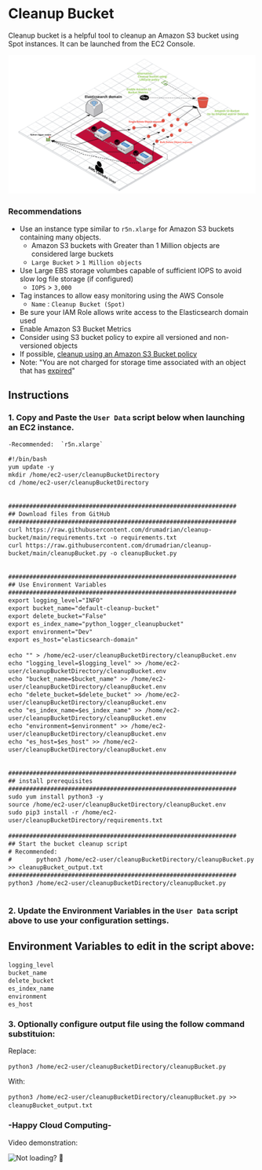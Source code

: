 # Cleanup Bucket
Cleanup bucket is a helpful tool to cleanup an Amazon S3 bucket using Spot instances.  It can be launched from the EC2 Console. 

![Cleanupbucket Diagram](cleanupbucket.png)

### Recommendations
- Use an instance type similar to `r5n.xlarge` for Amazon S3 buckets containing many objects.  
	- Amazon S3 buckets with Greater than 1 Million objects are considered large buckets 
	- `Large Bucket` > `1 Million objects`
- Use Large EBS storage volumbes capable of sufficient IOPS to avoid slow log file storage (if configured)
	- `IOPS` > `3,000`
- Tag instances to allow easy monitoring using the AWS Console
	- `Name` : `Cleanup Bucket (Spot)`
- Be sure your IAM Role allows write access to the Elasticsearch domain used
- Enable Amazon S3 Bucket Metrics
- Consider using S3 bucket policy to expire all versioned and non-versioned objects
- If possible, [cleanup using an Amazon S3 Bucket policy](https://docs.aws.amazon.com/AmazonS3/latest/dev/delete-or-empty-bucket.html#empty-bucket-lifecycle)
- Note: "You are not charged for storage time associated with an object that has [expired](https://docs.aws.amazon.com/AmazonS3/latest/dev/lifecycle-expire-general-considerations.html)"







## Instructions

### 1. Copy and Paste the `User Data` script below when launching an EC2 instance.  
	-Recommended:  `r5n.xlarge`


```
#!/bin/bash
yum update -y
mkdir /home/ec2-user/cleanupBucketDirectory
cd /home/ec2-user/cleanupBucketDirectory


#################################################################
## Download files from GitHub
#################################################################
curl https://raw.githubusercontent.com/drumadrian/cleanup-bucket/main/requirements.txt -o requirements.txt
curl https://raw.githubusercontent.com/drumadrian/cleanup-bucket/main/cleanupBucket.py -o cleanupBucket.py


#################################################################
## Use Environment Variables 
#################################################################
export logging_level="INFO"
export bucket_name="default-cleanup-bucket"
export delete_bucket="False"
export es_index_name="python_logger_cleanupbucket"
export environment="Dev"
export es_host="elasticsearch-domain"

echo "" > /home/ec2-user/cleanupBucketDirectory/cleanupBucket.env
echo "logging_level=$logging_level" >> /home/ec2-user/cleanupBucketDirectory/cleanupBucket.env
echo "bucket_name=$bucket_name" >> /home/ec2-user/cleanupBucketDirectory/cleanupBucket.env
echo "delete_bucket=$delete_bucket" >> /home/ec2-user/cleanupBucketDirectory/cleanupBucket.env
echo "es_index_name=$es_index_name" >> /home/ec2-user/cleanupBucketDirectory/cleanupBucket.env
echo "environment=$environment" >> /home/ec2-user/cleanupBucketDirectory/cleanupBucket.env
echo "es_host=$es_host" >> /home/ec2-user/cleanupBucketDirectory/cleanupBucket.env


#################################################################
## install prerequisites
#################################################################
sudo yum install python3 -y
source /home/ec2-user/cleanupBucketDirectory/cleanupBucket.env
sudo pip3 install -r /home/ec2-user/cleanupBucketDirectory/requirements.txt

#################################################################
## Start the bucket cleanup script
# Recommended: 
#       python3 /home/ec2-user/cleanupBucketDirectory/cleanupBucket.py >> cleanupBucket_output.txt
#################################################################
python3 /home/ec2-user/cleanupBucketDirectory/cleanupBucket.py


```

### 2. Update the Environment Variables in the `User Data` script above to use your configuration settings. 


## Environment Variables to edit in the script above:

```
logging_level
bucket_name
delete_bucket
es_index_name
environment
es_host
```




### 3. Optionally configure output file using the follow command substituion: 

Replace: 

`python3 /home/ec2-user/cleanupBucketDirectory/cleanupBucket.py`

With: 

`python3 /home/ec2-user/cleanupBucketDirectory/cleanupBucket.py >> cleanupBucket_output.txt`





### -Happy Cloud Computing-

Video demonstration: 



![Not loading? 👀](https://s3-us-west-2.amazonaws.com/files.adrianws.com/cleanupBucket.gif "Cleanup Bucket demonstration.... 👀")

